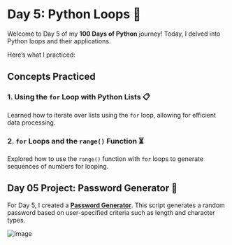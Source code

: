 # Day 5: Python Loops 🔄

Welcome to Day 5 of my **100 Days of Python** journey! Today, I delved into Python loops and their applications. 

Here’s what I practiced:

## Concepts Practiced

### 1. Using the `for` Loop with Python Lists 📋
Learned how to iterate over lists using the `for` loop, allowing for efficient data processing.

### 2. `for` Loops and the `range()` Function ⏳
Explored how to use the `range()` function with `for` loops to generate sequences of numbers for looping.

## Day 05 Project: Password Generator 🔐

For Day 5, I created a [**Password Generator**](Password-Generator-Project.py). This script generates a random password based on user-specified criteria such as length and character types.

![image](https://github.com/user-attachments/assets/5bf7fc28-4629-4a40-9d10-bdb28afb101f)

